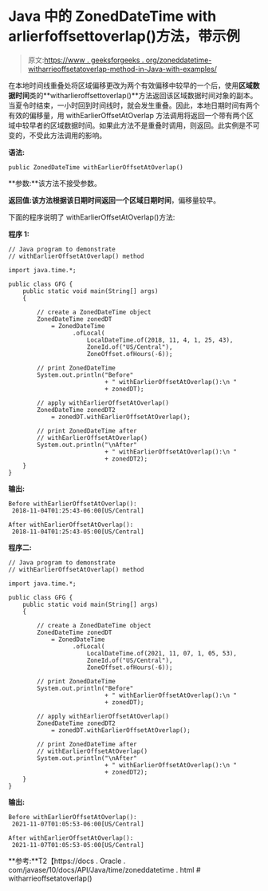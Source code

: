 # Java 中的 ZonedDateTime with arlierfoffsettoverlap()方法，带示例

> 原文:[https://www . geeksforgeeks . org/zoneddatetime-witharrieoffsetatoverlap-method-in-Java-with-examples/](https://www.geeksforgeeks.org/zoneddatetime-withearlieroffsetatoverlap-method-in-java-with-examples/)

在本地时间线重叠处将区域偏移更改为两个有效偏移中较早的一个后，使用**区域数据时间**类的**witharlieroffsettoverlap()**方法返回该区域数据时间对象的副本。当夏令时结束，一小时回到时间线时，就会发生重叠。因此，本地日期时间有两个有效的偏移量，用 withEarlierOffsetAtOverlap 方法调用将返回一个带有两个区域中较早者的区域数据时间。如果此方法不是重叠时调用，则返回。此实例是不可变的，不受此方法调用的影响。

**语法:**

```
public ZonedDateTime withEarlierOffsetAtOverlap()

```

**参数:**该方法不接受参数。

**返回值:**该方法根据该日期时间返回一个**区域日期时间**，偏移量较早。

下面的程序说明了 withEarlierOffsetAtOverlap()方法:

**程序 1:**

```
// Java program to demonstrate
// withEarlierOffsetAtOverlap() method

import java.time.*;

public class GFG {
    public static void main(String[] args)
    {

        // create a ZonedDateTime object
        ZonedDateTime zonedDT
            = ZonedDateTime
                  .ofLocal(
                      LocalDateTime.of(2018, 11, 4, 1, 25, 43),
                      ZoneId.of("US/Central"),
                      ZoneOffset.ofHours(-6));

        // print ZonedDateTime
        System.out.println("Before"
                           + " withEarlierOffsetAtOverlap():\n "
                           + zonedDT);

        // apply withEarlierOffsetAtOverlap()
        ZonedDateTime zonedDT2
            = zonedDT.withEarlierOffsetAtOverlap();

        // print ZonedDateTime after
        // withEarlierOffsetAtOverlap()
        System.out.println("\nAfter"
                           + " withEarlierOffsetAtOverlap():\n "
                           + zonedDT2);
    }
}
```

**输出:**

```
Before withEarlierOffsetAtOverlap():
 2018-11-04T01:25:43-06:00[US/Central]

After withEarlierOffsetAtOverlap():
 2018-11-04T01:25:43-05:00[US/Central]

```

**程序二:**

```
// Java program to demonstrate
// withEarlierOffsetAtOverlap() method

import java.time.*;

public class GFG {
    public static void main(String[] args)
    {

        // create a ZonedDateTime object
        ZonedDateTime zonedDT
            = ZonedDateTime
                  .ofLocal(
                      LocalDateTime.of(2021, 11, 07, 1, 05, 53),
                      ZoneId.of("US/Central"),
                      ZoneOffset.ofHours(-6));

        // print ZonedDateTime
        System.out.println("Before"
                           + " withEarlierOffsetAtOverlap():\n "
                           + zonedDT);

        // apply withEarlierOffsetAtOverlap()
        ZonedDateTime zonedDT2
            = zonedDT.withEarlierOffsetAtOverlap();

        // print ZonedDateTime after
        // withEarlierOffsetAtOverlap()
        System.out.println("\nAfter"
                           + " withEarlierOffsetAtOverlap():\n "
                           + zonedDT2);
    }
}
```

**输出:**

```
Before withEarlierOffsetAtOverlap():
 2021-11-07T01:05:53-06:00[US/Central]

After withEarlierOffsetAtOverlap():
 2021-11-07T01:05:53-05:00[US/Central]

```

**参考:**T2【https://docs . Oracle . com/javase/10/docs/API/Java/time/zoneddatetime . html # witharrieoffsetatoverlap()